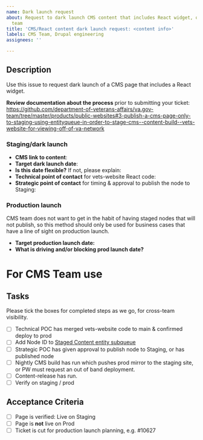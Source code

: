 ```yaml
---
name: Dark launch request
about: Request to dark launch CMS content that includes React widget, owned by CMS
  team
title: 'CMS/React content dark launch request: <content info>'
labels: CMS Team, Drupal engineering
assignees: ''

---
```


## Description
Use this issue to request dark launch of a CMS page that includes a React widget. 

**Review documentation about the process** prior to submitting your ticket: https://github.com/department-of-veterans-affairs/va.gov-team/tree/master/products/public-websites#3-publish-a-cms-page-only-to-staging-using-entityqueue-in-order-to-stage-cms--content-build--vets-website-for-viewing-off-of-va-network
  
  
### Staging/dark launch
* **CMS link to content**:
* **Target dark launch date**:
* **Is this date flexible?** If not, please explain: 
* **Technical point of contact** for vets-website React code: 
* **Strategic point of contact** for timing & approval to publish the node to Staging: 

### Production launch
CMS team does not want to get in the habit of having staged nodes that will not publish, so this method should only be used for business cases that have a line of sight on production launch. 

* **Target production launch date:** 
* **What is driving and/or blocking prod launch date?** 
  
# For CMS Team use
## Tasks
Please tick the boxes for completed steps as we go, for cross-team visibility.
- [ ] Technical POC has merged vets-website code to main & confirmed deploy to prod
- [ ] Add Node ID to [Staged Content entity subqueue](https://prod.cms.va.gov/admin/structure/entityqueue/staged_content/staged_content?destination=/admin/structure/entityqueue)
- [ ] Strategic POC has given approval to publish node to Staging, or has published node
- [ ] Nightly CMS build has run which pushes prod mirror to the staging site, or PW must request an out of band deployment.
- [ ] Content-release has run. 
- [ ] Verify on staging / prod

## Acceptance Criteria
- [ ] Page is verified: Live on Staging
- [ ] Page is **not** live on Prod
- [ ] Ticket is cut for production launch planning, e.g. #10627
